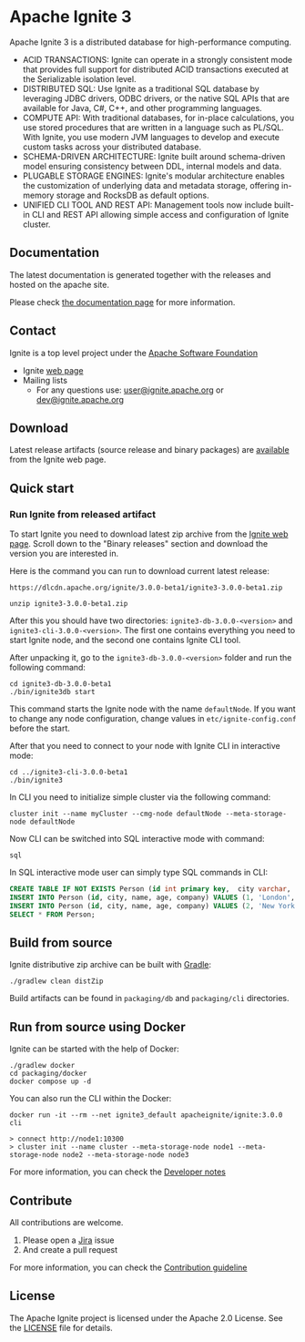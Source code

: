 Apache Ignite 3
===

Apache Ignite 3 is a distributed database for high-performance computing.

* ACID TRANSACTIONS: Ignite can operate in a strongly consistent mode that provides full support for distributed ACID transactions executed at the Serializable isolation level.
* DISTRIBUTED SQL: Use Ignite as a traditional SQL database by leveraging JDBC drivers, ODBC drivers, or the native SQL APIs that are available for Java, C#, C++, and other programming languages.
* COMPUTE API: With traditional databases, for in-place calculations, you use stored procedures that are written in a language such as PL/SQL. With Ignite, you use modern JVM languages to develop and execute custom tasks across your distributed database.
* SCHEMA-DRIVEN ARCHITECTURE: Ignite built around schema-driven model ensuring consistency between DDL, internal models and data.
* PLUGABLE STORAGE ENGINES: Ignite's modular architecture enables the customization of underlying data and metadata storage, offering in-memory storage and RocksDB as default options.
* UNIFIED CLI TOOL AND REST API: Management tools now include built-in CLI and REST API allowing simple access and configuration of Ignite cluster.

## Documentation

The latest documentation is generated together with the releases and hosted on the apache site.

Please check [the documentation page](https://ignite.apache.org/docs/3.0.0-beta/) for more information.

## Contact

Ignite is a top level project under the [Apache Software Foundation](https://apache.org)

* Ignite [web page](https://ignite.apache.org)
* Mailing lists
    * For any questions use: [user@ignite.apache.org](https://lists.apache.org/list.html?user@ignite.apache.org) or [dev@ignite.apache.org](https://lists.apache.org/list.html?dev@ignite.apache.org)

## Download

Latest release artifacts (source release and binary packages) are [available](https://ignite.apache.org/download.cgi) from the Ignite web page.

## Quick start

### Run Ignite from released artifact

To start Ignite you need to download latest zip archive from the [Ignite web page](https://ignite.apache.org/download.cgi). 
Scroll down to the "Binary releases" section and download the version you are interested in.

Here is the command you can run to download current latest release:

```shell
https://dlcdn.apache.org/ignite/3.0.0-beta1/ignite3-3.0.0-beta1.zip
```

```shell
unzip ignite3-3.0.0-beta1.zip
```
After this you should have two directories: `ignite3-db-3.0.0-<version>` and `ignite3-cli-3.0.0-<version>`. 
The first one contains everything you need to start Ignite node, and the second one contains Ignite CLI tool.

After unpacking it, go to the `ignite3-db-3.0.0-<version>` folder and run the following command:

```shell
cd ignite3-db-3.0.0-beta1
./bin/ignite3db start
```

This command starts the Ignite node with the name `defaultNode`. 
If you want to change any node configuration, change values in `etc/ignite-config.conf` before the start.

After that you need to connect to your node with Ignite CLI in interactive mode:

```shell
cd ../ignite3-cli-3.0.0-beta1
./bin/ignite3
```

In CLI you need to initialize simple cluster via the following command:

```
cluster init --name myCluster --cmg-node defaultNode --meta-storage-node defaultNode
```

Now CLI can be switched into SQL interactive mode with command:

```
sql
```

In SQL interactive mode user can simply type SQL commands in CLI:

```sql
CREATE TABLE IF NOT EXISTS Person (id int primary key,  city varchar,  name varchar,  age int,  company varchar);
INSERT INTO Person (id, city, name, age, company) VALUES (1, 'London', 'John Doe', 42, 'Apache');
INSERT INTO Person (id, city, name, age, company) VALUES (2, 'New York', 'Jane Doe', 36, 'Apache');
SELECT * FROM Person;
```

## Build from source

Ignite distributive zip archive can be built with [Gradle](https://gradle.org/):

```shell
./gradlew clean distZip
```

Build artifacts can be found in `packaging/db` and `packaging/cli` directories.

## Run from source using Docker

Ignite can be started with the help of Docker:

```shell
./gradlew docker
cd packaging/docker
docker compose up -d
```

You can also run the CLI within the Docker:

```shell
docker run -it --rm --net ignite3_default apacheignite/ignite:3.0.0 cli
```

```
> connect http://node1:10300
> cluster init --name cluster --meta-storage-node node1 --meta-storage-node node2 --meta-storage-node node3
```

For more information, you can check the [Developer notes](./DEVNOTES.md)

## Contribute

All contributions are welcome.

1. Please open a [Jira](https://issues.apache.org/jira/projects/IGNITE/issues) issue
2. And create a pull request

For more information, you can check the [Contribution guideline](./CONTRIBUTING.md)

## License

The Apache Ignite project is licensed under the Apache 2.0 License. See the [LICENSE](./LICENSE.txt) file for details.

